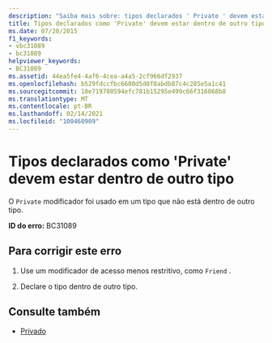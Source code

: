 ```yaml
---
description: "Saiba mais sobre: tipos declarados ' Private ' devem estar dentro de outro tipo"
title: Tipos declarados como 'Private' devem estar dentro de outro tipo
ms.date: 07/20/2015
f1_keywords:
- vbc31089
- bc31089
helpviewer_keywords:
- BC31089
ms.assetid: 44ea5fe4-4af6-4cea-a4a5-2cf966df2937
ms.openlocfilehash: b529fdccfbc6600d5d8f8abdb87c4c285e5a1c41
ms.sourcegitcommit: 10e719780594efc781b15295e499c66f316068b8
ms.translationtype: MT
ms.contentlocale: pt-BR
ms.lasthandoff: 02/14/2021
ms.locfileid: "100468909"
---
```

# <a name="types-declared-private-must-be-inside-another-type"></a>Tipos declarados como 'Private' devem estar dentro de outro tipo

O `Private` modificador foi usado em um tipo que não está dentro de outro tipo.  
  
 **ID do erro:** BC31089  
  
## <a name="to-correct-this-error"></a>Para corrigir este erro  
  
1. Use um modificador de acesso menos restritivo, como `Friend` .  
  
2. Declare o tipo dentro de outro tipo.  
  
## <a name="see-also"></a>Consulte também

- [Privado](../language-reference/modifiers/private.md)
